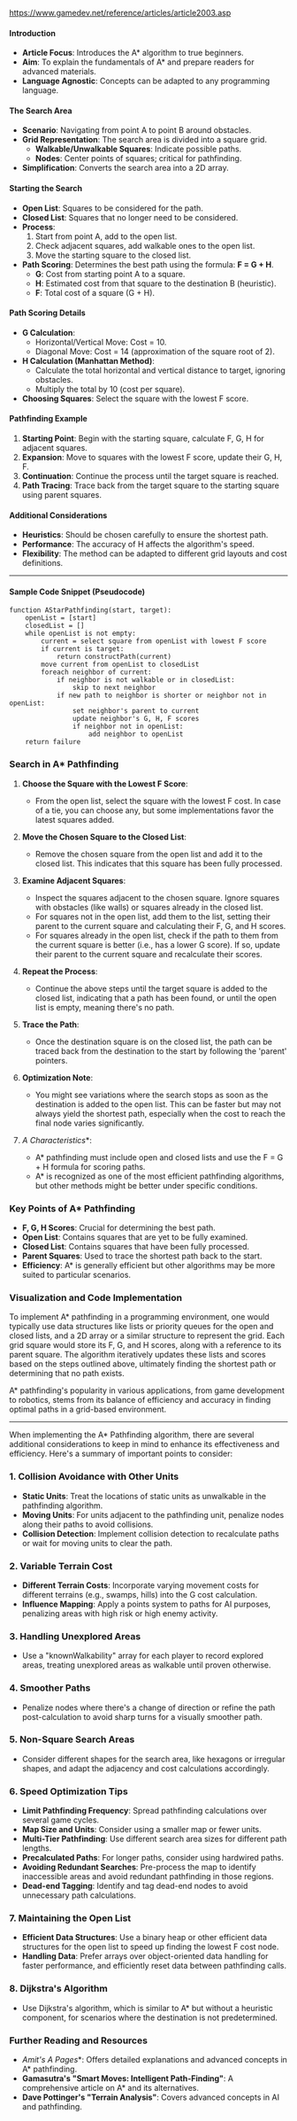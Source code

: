 https://www.gamedev.net/reference/articles/article2003.asp
#### Introduction
- **Article Focus**: Introduces the A* algorithm to true beginners.
- **Aim**: To explain the fundamentals of A* and prepare readers for advanced materials.
- **Language Agnostic**: Concepts can be adapted to any programming language.
#### The Search Area
- **Scenario**: Navigating from point A to point B around obstacles.
- **Grid Representation**: The search area is divided into a square grid.
  - **Walkable/Unwalkable Squares**: Indicate possible paths.
  - **Nodes**: Center points of squares; critical for pathfinding.
- **Simplification**: Converts the search area into a 2D array.
#### Starting the Search
- **Open List**: Squares to be considered for the path.
- **Closed List**: Squares that no longer need to be considered.
- **Process**: 
  1. Start from point A, add to the open list.
  2. Check adjacent squares, add walkable ones to the open list.
  3. Move the starting square to the closed list.
- **Path Scoring**: Determines the best path using the formula: **F = G + H**.
  - **G**: Cost from starting point A to a square.
  - **H**: Estimated cost from that square to the destination B (heuristic).
  - **F**: Total cost of a square (G + H).

#### Path Scoring Details
- **G Calculation**: 
  - Horizontal/Vertical Move: Cost = 10.
  - Diagonal Move: Cost = 14 (approximation of the square root of 2).
- **H Calculation (Manhattan Method)**: 
  - Calculate the total horizontal and vertical distance to target, ignoring obstacles.
  - Multiply the total by 10 (cost per square).
- **Choosing Squares**: Select the square with the lowest F score.

#### Pathfinding Example
1. **Starting Point**: Begin with the starting square, calculate F, G, H for adjacent squares.
2. **Expansion**: Move to squares with the lowest F score, update their G, H, F.
3. **Continuation**: Continue the process until the target square is reached.
4. **Path Tracing**: Trace back from the target square to the starting square using parent squares.

#### Additional Considerations
- **Heuristics**: Should be chosen carefully to ensure the shortest path.
- **Performance**: The accuracy of H affects the algorithm's speed.
- **Flexibility**: The method can be adapted to different grid layouts and cost definitions.
---
#### Sample Code Snippet (Pseudocode)

```pseudocode
function AStarPathfinding(start, target):
    openList = [start]
    closedList = []
    while openList is not empty:
        current = select square from openList with lowest F score
        if current is target:
            return constructPath(current)
        move current from openList to closedList
        foreach neighbor of current:
            if neighbor is not walkable or in closedList:
                skip to next neighbor
            if new path to neighbor is shorter or neighbor not in openList:
                set neighbor's parent to current
                update neighbor's G, H, F scores
                if neighbor not in openList:
                    add neighbor to openList
    return failure
```

### Search in A* Pathfinding
1. **Choose the Square with the Lowest F Score**:
   - From the open list, select the square with the lowest F cost. In case of a tie, you can choose any, but some implementations favor the latest squares added.

2. **Move the Chosen Square to the Closed List**:
   - Remove the chosen square from the open list and add it to the closed list. This indicates that this square has been fully processed.

3. **Examine Adjacent Squares**:
   - Inspect the squares adjacent to the chosen square. Ignore squares with obstacles (like walls) or squares already in the closed list.
   - For squares not in the open list, add them to the list, setting their parent to the current square and calculating their F, G, and H scores.
   - For squares already in the open list, check if the path to them from the current square is better (i.e., has a lower G score). If so, update their parent to the current square and recalculate their scores.

4. **Repeat the Process**:
   - Continue the above steps until the target square is added to the closed list, indicating that a path has been found, or until the open list is empty, meaning there's no path.

5. **Trace the Path**:
   - Once the destination square is on the closed list, the path can be traced back from the destination to the start by following the 'parent' pointers.

6. **Optimization Note**:
   - You might see variations where the search stops as soon as the destination is added to the open list. This can be faster but may not always yield the shortest path, especially when the cost to reach the final node varies significantly.

7. **A* Characteristics**:
   - A* pathfinding must include open and closed lists and use the F = G + H formula for scoring paths.
   - A* is recognized as one of the most efficient pathfinding algorithms, but other methods might be better under specific conditions.

### Key Points of A* Pathfinding
- **F, G, H Scores**: Crucial for determining the best path.
- **Open List**: Contains squares that are yet to be fully examined.
- **Closed List**: Contains squares that have been fully processed.
- **Parent Squares**: Used to trace the shortest path back to the start.
- **Efficiency**: A* is generally efficient but other algorithms may be more suited to particular scenarios.

### Visualization and Code Implementation
To implement A* pathfinding in a programming environment, one would typically use data structures like lists or priority queues for the open and closed lists, and a 2D array or a similar structure to represent the grid. Each grid square would store its F, G, and H scores, along with a reference to its parent square. The algorithm iteratively updates these lists and scores based on the steps outlined above, ultimately finding the shortest path or determining that no path exists. 

A* pathfinding's popularity in various applications, from game development to robotics, stems from its balance of efficiency and accuracy in finding optimal paths in a grid-based environment.

---
When implementing the A* Pathfinding algorithm, there are several additional considerations to keep in mind to enhance its effectiveness and efficiency. Here's a summary of important points to consider:

### 1. Collision Avoidance with Other Units
- **Static Units**: Treat the locations of static units as unwalkable in the pathfinding algorithm.
- **Moving Units**: For units adjacent to the pathfinding unit, penalize nodes along their paths to avoid collisions.
- **Collision Detection**: Implement collision detection to recalculate paths or wait for moving units to clear the path.
### 2. Variable Terrain Cost
- **Different Terrain Costs**: Incorporate varying movement costs for different terrains (e.g., swamps, hills) into the G cost calculation.
- **Influence Mapping**: Apply a points system to paths for AI purposes, penalizing areas with high risk or high enemy activity.
### 3. Handling Unexplored Areas
- Use a "knownWalkability" array for each player to record explored areas, treating unexplored areas as walkable until proven otherwise.
### 4. Smoother Paths
- Penalize nodes where there's a change of direction or refine the path post-calculation to avoid sharp turns for a visually smoother path.
### 5. Non-Square Search Areas
- Consider different shapes for the search area, like hexagons or irregular shapes, and adapt the adjacency and cost calculations accordingly.
### 6. Speed Optimization Tips
- **Limit Pathfinding Frequency**: Spread pathfinding calculations over several game cycles.
- **Map Size and Units**: Consider using a smaller map or fewer units.
- **Multi-Tier Pathfinding**: Use different search area sizes for different path lengths.
- **Precalculated Paths**: For longer paths, consider using hardwired paths.
- **Avoiding Redundant Searches**: Pre-process the map to identify inaccessible areas and avoid redundant pathfinding in those regions.
- **Dead-end Tagging**: Identify and tag dead-end nodes to avoid unnecessary path calculations.
### 7. Maintaining the Open List
- **Efficient Data Structures**: Use a binary heap or other efficient data structures for the open list to speed up finding the lowest F cost node.
- **Handling Data**: Prefer arrays over object-oriented data handling for faster performance, and efficiently reset data between pathfinding calls.
### 8. Dijkstra's Algorithm
- Use Dijkstra's algorithm, which is similar to A* but without a heuristic component, for scenarios where the destination is not predetermined.
### Further Reading and Resources
- **Amit's A* Pages**: Offers detailed explanations and advanced concepts in A* pathfinding.
- **Gamasutra's "Smart Moves: Intelligent Path-Finding"**: A comprehensive article on A* and its alternatives.
- **Dave Pottinger's "Terrain Analysis"**: Covers advanced concepts in AI and pathfinding.